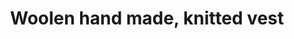 ---
title: "Woolen hand made, knitted vest"
categories: ["Women","Women/Vests"]
images: ["./P05A7080.JPG","./P05A7081.JPG"]
---